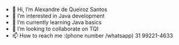 - 👋 Hi, I’m Alexandre de Queiroz Santos
- 👀 I’m interested in Java development
- 🌱 I’m currently learning Java basics 
- 💞️ I’m looking to collaborate on TQI
- 📫 How to reach me :(phone number /whatsapp) 31 99221-4633


